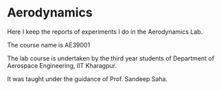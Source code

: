 # Aerodynamics

Here I keep the reports of experiments I do in the Aerodynamics Lab.

The course name is AE39001

The lab course is undertaken by the third year students of Department of Aerospace Engineering, IIT Kharagpur.

It was taught under the guidance of Prof. Sandeep Saha.

